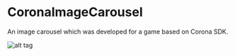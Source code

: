 # CoronaImageCarousel
An image carousel which was developed for a game based on Corona SDK.

![alt tag](http://i.giphy.com/Kcq2dy8E4RQ2s.gif)
